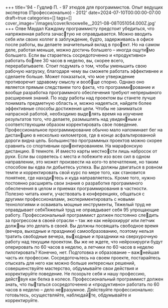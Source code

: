 +++
title='94 - Гудлиф П. - 97 этюдов для программистов. Опыт ведущих экспертов (Профессионально) - 2012'
date=2024-07-10T00:00:00-07:00
draft=true
categories=[]
tags=[]
cover_image='/images/cover/knoxwelle__2021-08-08T051054.000Z.jpg'
+++
Олве Маудал
Ка­ж­до­му про­грам­ми­сту пред­сто­ит убе­дить­ся, что напряженная работа зачастую не оправдывается. Можно вводить себя или своих коллег в заблуждение, 
будто, задерживаясь в офисе после работы, вы делаете значительный вклад в проект. Но на самом деле, работая меньше, можно достичь большего – иногда ощутимо большего. Если вы стараетесь сосредоточенно и «продуктивно» работать более 30 часов в неделю, вы, скорее всего, перерабатываете. Стоит подумать о том, 
чтобы уменьшить свою рабочую нагрузку, благодаря чему вы сможете работать 
эффективнее и сделаете больше.
Может показаться, что мое утверждение противоречит здравому смыслу и вообще спорно. Однако оно является прямым следствием того факта, что программирование и вообще разработка программного обеспечения требуют непрерывного 
расширения знаний. По ходу работы над проектом вы станете лучше понимать 
предметную область и, можно надеяться, найдете более эффективные способы 
достижения цели. Чтобы не заниматься напрасной работой, необходимо выделять время на изучение результатов того, что делаете, размышлять над увиденным и соответствующим образом корректировать свое поведение.
Профессиональное программирование обычно мало напоминает бег на дистанцию в несколько километров, где в конце асфальтированной дороги видна цель. 
Большинство программных проектов можно скорее сравнить со спортивным ориентированием. На марафонскую дистанцию. В темноте. И вместо карты местности лишь набросок от руки. Если вы сорветесь с места и побежите изо всех сил 
в одном направлении, это может произвести на кого-то впечатление, но таким 
способом вы едва ли добьетесь успеха. Вы должны двигаться в ровном темпе 
и корректировать свой курс по мере того, как становится понятнее, где находитесь и куда направляетесь. 
Кроме того, нужно постоянно расширять свои знания о разработке программного 
обеспечения в целом и приемах программирования в частности. Полезно читать 
книги, участвовать в конференциях, общаться с другими профессионалами, 
экспериментировать с новыми технологиями и осваивать мощные инструменты, 
Тяжелый труд 
не оправдывает себяТяжелый труд не оправдывает себя 95
упрощающие работу. Профессиональный программист должен постоянно следить за прогрессом в своей отрасли – так же как нейрохирург или летчик должны это делать в своей. Вы должны посвящать свободное время (вечера, выходные 
и праздники) самообразованию, поэтому нельзя тратить свободные вечера, выходные и праздники на сверхурочную работу над текущим проектом. Вы же не 
ждете, что нейрохирурги будут оперировать по 60 часов в неделю, а летчики по 
60 часов в неделю пилотировать? Конечно, нет. Подготовка и образование – важнейшая часть их профессии.
Сосредоточьтесь на своем проекте, постарайтесь отыскать для него как можно 
больше интересных решений, совершенствуйте мастерство, обдумывайте свои 
действия и корректируйте поведение. Не позорьте себя и нашу профессию, действуя как белка в колесе. Профессиональный программист должен знать, что пытаться сосредоточенно и «продуктивно» работать по 60 часов в неделю – дело неразумное. Действуйте профессионально: готовьтесь, осуществляйте, наблюдайте, обдумывайте и корректируйте.